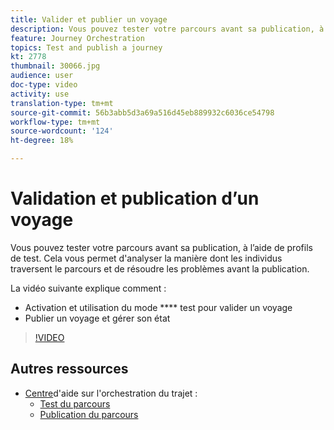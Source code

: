 ```yaml
---
title: Valider et publier un voyage
description: Vous pouvez tester votre parcours avant sa publication, à l’aide de profils de test. Vous pouvez ainsi analyser le flux des individus dans le parcours et résoudre les problèmes avant la publication.
feature: Journey Orchestration
topics: Test and publish a journey
kt: 2778
thumbnail: 30066.jpg
audience: user
doc-type: video
activity: use
translation-type: tm+mt
source-git-commit: 56b3abb5d3a69a516d45eb889932c6036ce54798
workflow-type: tm+mt
source-wordcount: '124'
ht-degree: 18%

---
```



# Validation et publication d’un voyage

Vous pouvez tester votre parcours avant sa publication, à l’aide de profils de test. Cela vous permet d&#39;analyser la manière dont les individus traversent le parcours et de résoudre les problèmes avant la publication.

La vidéo suivante explique comment :

* Activation et utilisation du mode **** test pour valider un voyage
* Publier un voyage et gérer son état

>[!VIDEO](https://video.tv.adobe.com/v/30066?quality=12)

## Autres ressources

* [Centre](https://docs.adobe.com/content/help/en/journeys/using/journey-orchestration-home.html)d&#39;aide sur l&#39;orchestration du trajet :
   * [Test du parcours](https://docs.adobe.com/content/help/en/journeys/using/building-journeys/journeytesting.html)
   * [Publication du parcours](https://docs.adobe.com/content/help/en/journeys/using/building-journeys/journeypublication.html)

